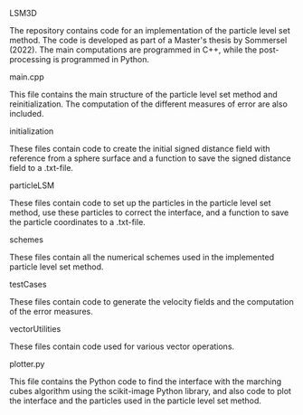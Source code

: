 LSM3D

The repository contains code for an implementation of the particle level set method. The code is developed as part of a Master's thesis by Sommersel (2022). The main computations are programmed in C++, while the post-processing is programmed in Python.

main.cpp

This file contains the main structure of the particle level set method and reinitialization. The computation of
the different measures of error are also included.

initialization

These files contain code to create the initial signed distance field with reference from a sphere surface and a
function to save the signed distance field to a .txt-file.

particleLSM

These files contain code to set up the particles in the particle level set method, use these particles to correct the interface, and a function to save the particle coordinates to a .txt-file.

schemes

These files contain all the numerical schemes used in the implemented particle level set method.

testCases

These files contain code to generate the velocity fields and the computation of the error measures.

vectorUtilities

These files contain code used for various vector operations.

plotter.py

This file contains the Python code to find the interface with the marching cubes algorithm using the scikit-image Python library, and also code to plot the interface and the particles used in the particle level set method.
